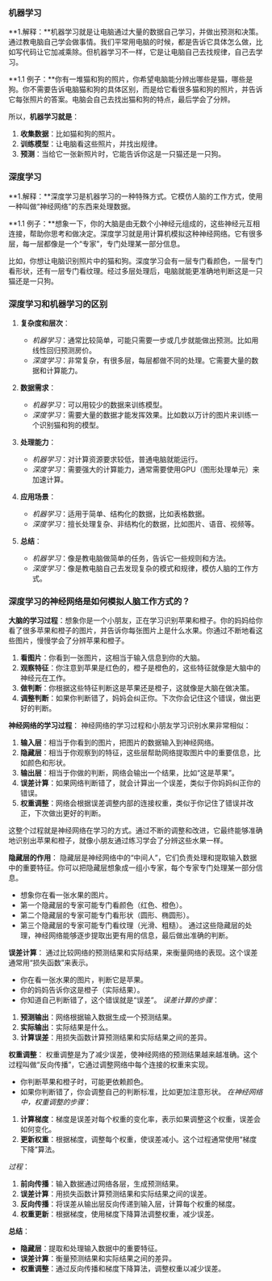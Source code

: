 ### 机器学习
**1.解释：**机器学习就是让电脑通过大量的数据自己学习，并做出预测和决策。通过教电脑自己学会做事情。我们平常用电脑的时候，都是告诉它具体怎么做，比如写代码让它加减乘除。但机器学习不一样，它是让电脑自己去找规律，自己去学习。

**1.1 例子：**你有一堆猫和狗的照片，你希望电脑能分辨出哪些是猫，哪些是狗。你不需要告诉电脑猫和狗的具体区别，而是给它看很多猫和狗的照片，并告诉它每张照片的答案。电脑会自己去找出猫和狗的特点，最后学会了分辨。

所以，**机器学习就是**：

1. **收集数据**：比如猫和狗的照片。
2. **训练模型**：让电脑看这些照片，并找出规律。
3. **预测**：当给它一张新照片时，它能告诉你这是一只猫还是一只狗。

### 深度学习
**1.解释：**深度学习是机器学习的一种特殊方式。它模仿人脑的工作方式，使用一种叫做“神经网络”的东西来处理数据。

**1.1 例子：**想象一下，你的大脑是由无数个小神经元组成的，这些神经元互相连接，帮助你思考和做决定。深度学习就是用计算机模拟这种神经网络。它有很多层，每一层都像是一个“专家”，专门处理某一部分信息。

比如，你想让电脑识别照片中的猫和狗。深度学习会有一层专门看颜色，一层专门看形状，还有一层专门看纹理。经过多层处理后，电脑就能更准确地判断这是一只猫还是一只狗。

### 深度学习和机器学习的区别
1. **复杂度和层次**：
   - *机器学习*：通常比较简单，可能只需要一步或几步就能做出预测。比如用线性回归预测房价。
   - *深度学习*：非常复杂，有很多层，每层都做不同的处理。它需要大量的数据和计算能力。

2. **数据需求**：
   - *机器学习*：可以用较少的数据来训练模型。
   - *深度学习*：需要大量的数据才能发挥效果。比如数以万计的图片来训练一个识别猫和狗的模型。

3. **处理能力**：
   - *机器学习*：对计算资源要求较低，普通电脑就能运行。
   - *深度学习*：需要强大的计算能力，通常需要使用GPU（图形处理单元）来加速计算。

4. **应用场景**：
   - *机器学习*：适用于简单、结构化的数据，比如表格数据。
   - *深度学习*：擅长处理复杂、非结构化的数据，比如图片、语音、视频等。

5. **总结**：
    - *机器学习*：像是教电脑做简单的任务，告诉它一些规则和方法。
    - *深度学习*：像是教电脑自己去发现复杂的模式和规律，模仿人脑的工作方式。

### 深度学习的神经网络是如何模拟人脑工作方式的？
**大脑的学习过程**：想象你是一个小朋友，正在学习识别苹果和橙子。你的妈妈给你看了很多苹果和橙子的图片，并告诉你每张图片上是什么水果。你通过不断地看这些图片，慢慢学会了分辨苹果和橙子。
1. **看图片**：你看到一张图片，这相当于输入信息到你的大脑。
2. **观察特征**：你注意到苹果是红色的，橙子是橙色的，这些特征就像是大脑中的神经元在工作。
3. **做判断**：你根据这些特征判断这是苹果还是橙子，这就像是大脑在做决策。
4. **调整判断**：如果你判断错了，妈妈会纠正你。下次你会记住这个错误，做出更好的判断。

**神经网络的学习过程**：
神经网络的学习过程和小朋友学习识别水果非常相似：
1. **输入层**：相当于你看到的图片，把图片的数据输入到神经网络。
2. **隐藏层**：相当于你观察到的特征，这些层帮助网络提取图片中的重要信息，比如颜色和形状。
3. **输出层**：相当于你做的判断，网络会输出一个结果，比如“这是苹果”。
4. **误差计算**：如果网络判断错了，就会计算出一个误差，类似于你妈妈纠正你的错误。
5. **权重调整**：网络会根据误差调整内部的连接权重，类似于你记住了错误并改正，下次做出更好的判断。

这整个过程就是神经网络在学习的方式。通过不断的调整和改进，它最终能够准确地识别出苹果和橙子，就像小朋友通过练习学会了分辨这些水果一样。


**隐藏层的作用**：
隐藏层是神经网络中的“中间人”，它们负责处理和提取输入数据中的重要特征。你可以把隐藏层想象成一组小专家，每个专家专门处理某一部分信息。
- 想象你在看一张水果的图片。
- 第一个隐藏层的专家可能专门看颜色（红色、橙色）。
- 第二个隐藏层的专家可能专门看形状（圆形、椭圆形）。
- 第三个隐藏层的专家可能专门看纹理（光滑、粗糙）。
通过这些隐藏层的处理，神经网络能够逐步提取出更有用的信息，最后做出准确的判断。

**误差计算**：
通过比较网络的预测结果和实际结果，来衡量网络的表现。这个误差通常用“损失函数”来表示。
- 你在看一张水果的图片，判断它是苹果。
- 你的妈妈告诉你这是橙子（实际结果）。
- 你知道自己判断错了，这个错误就是“误差”。
*误差计算的步骤*：
1. **预测输出**：网络根据输入数据生成一个预测结果。
2. **实际输出**：实际结果是什么。
3. **计算误差**：用损失函数计算预测结果和实际结果之间的差异。

**权重调整**：
权重调整是为了减少误差，使神经网络的预测结果越来越准确。这个过程叫做“反向传播”，它通过调整网络中每个连接的权重来实现。
- 你判断苹果和橙子时，可能更依赖颜色。
- 如果你判断错了，你会调整自己的判断标准，比如更加注意形状。
*在神经网络中，权重调整的步骤*：
1. **计算梯度**：梯度是误差对每个权重的变化率，表示如果调整这个权重，误差会如何变化。
2. **更新权重**：根据梯度，调整每个权重，使误差减小。这个过程通常使用“梯度下降”算法。

*过程*：
1. **前向传播**：输入数据通过网络各层，生成预测结果。
2. **误差计算**：用损失函数计算预测结果和实际结果之间的误差。
3. **反向传播**：将误差从输出层反向传递到输入层，计算每个权重的梯度。
4. **权重更新**：根据梯度，使用梯度下降算法调整权重，减少误差。

**总结**：
- **隐藏层**：提取和处理输入数据中的重要特征。
- **误差计算**：衡量预测结果和实际结果之间的差异。
- **权重调整**：通过反向传播和梯度下降算法，调整权重以减少误差。


